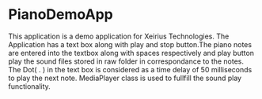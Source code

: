 # PianoDemoApp
This application is a demo application for Xeirius Technologies.
The Application has a text box along with play and stop button.The piano notes are entered into the textbox along with spaces respectively 
and play button play the sound files stored in raw folder in correspondance to the notes.
The Dot( . ) in the text box is considered as a time delay of 50 milliseconds to play the next note.
MediaPlayer class is used to fullfill the sound play functionality.
